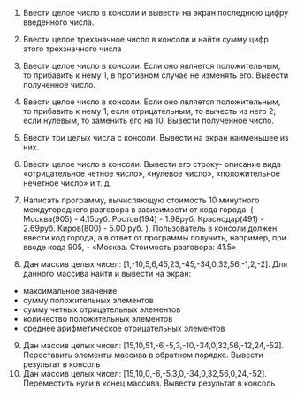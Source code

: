 1. Ввести целое число в консоли и вывести на экран
последнюю цифру введенного числа.

2. Ввести целое трехзначное число в консоли и найти
сумму цифр этого трехзначного числа

3. Ввести целое число в консоли. Если оно является
положительным, то прибавить к нему 1, в противном
случае не изменять его. Вывести полученное число.

4. Ввести целое число в консоли. Если оно является
положительным, то прибавить к нему 1; если
отрицательным, то вычесть из него 2; если нулевым,
то заменить его на 10. Вывести полученное число.

5. Ввести три целых числа с консоли. Вывести на
экран наименьшее из них.

6. Ввести целое число в консоли. Вывести его строку-
описание вида «отрицательное четное число»,
«нулевое число», «положительное нечетное число» и
т. д.

7. Написать программу, вычисляющую стоимость 10
минутного междугороднего разговора в зависимости
от кода города. ( Москва(905) - 4.15руб. Ростов(194) -
1.98руб. Краснодар(491) - 2.69руб. Киров(800) - 5.00
руб. ). Пользователь в консоли должен ввести код
города, а в ответ от программы получить, например,
при вводе кода 905, - «Москва. Стоимость разговора:
41.5» 

8. Дан массив целых чисел:
[1,-10,5,6,45,23,-45,-34,0,32,56,-1,2,-2]. Для данного
массива найти и вывести на экран:
- максимальное значение
- сумму положительных элементов
- сумму четных отрицательных элементов
- количество положительных элементов
- среднее арифметическое отрицательных элементов

9. Дан массив целых чисел:
[15,10,51,-6,-5,3,-10,-34,0,32,56,-12,24,-52].
Переставить элементы массива в обратном порядке.
Вывести результат в консоль
10. Дан массив целых чисел:
[15,10,0,-6,-5,3,0,-34,0,32,56,0,24,-52]. Переместить
нули в конец массива. Вывести результат в консоль
